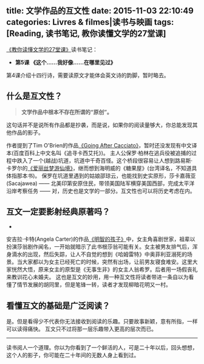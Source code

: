 title: 文学作品的互文性
date: 2015-11-03 22:10:49
categories: Livres & filmes|读书与映画
tags: [Reading, 读书笔记, 教你读懂文学的27堂课]
---

[《教你读懂文学的27堂课》](http://book.douban.com/subject/6877623/)读书笔记：

- **第5课 《这个……我好像……在哪里见过》**  

第4课介绍十四行诗，需要读原文才能体会英文诗的韵脚，暂时略去。

<!-- more -->

## 什么是互文性？
<!-- HTML -->
<blockquote class="blockquote-center"><b>文学作品中根本不存在所谓的“原创”。
</b></blockquote>

这句话并不是说所有作品都是抄袭，而是说，如果你的阅读量够大，你总能发现其他作品的影子。

作者提到了Tim O'Brien的作品[《Going After Cacciato》](http://www.amazon.cn/Going-After-Cacciato-O-Brien-Tim/dp/B0065QK90E/ref=sr_1_1?ie=UTF8&qid=1446615026&sr=8-1&keywords=Going+After+Cacciato)，暂时还没发现有中文译本(百度百科上中文名叫《追寻卡西艾托》)。
主人公保罗·柏林在逃兵役被追捕的过程中跌入了一个(越战)坑道，坑道中千奇百怪。这个桥段很容易让人想到路易斯·卡罗尔的[《爱丽丝梦游仙境》](http://book.douban.com/subject/4902445/)，继而想到海明威的《糖果屋》(台湾译名，不知道具体指那本书)。
保罗在坑道里遇到的姑娘邵琼云，也能找到史实原形，莎卡嘉薇亚(Sacajawea) —— 北美印第安原住民，带领美国陆军横穿美国西部，完成太平洋沿岸考察任务 —— 对，历史也是文学的一部分。互文性也可以将历史考虑在内。

## 互文一定要影射经典原著吗？

+
安吉拉·卡特(Angela Carter)的作品[《明智的孩子》](http://book.douban.com/subject/3668430/)中，女主角喜剧世家，祖辈以扮演莎翁剧作闻名，一开始就暗示了此书根莎翁可能有关。女主被男友排气后，浑身滴水的出现，然后失踪，让人不自觉的想到《哈姆雷特》中奥菲利亚溺死的场景。当大家都以为女主已经死亡的时候，突然有出场，让前男友寝食难安。这里大家恍然大悟，原来女主的原型是《无事生非》的女主人翁希罗。后者用一场假丧礼来教训花心未婚夫。
这也是互文的妙用，用一种互文性将读者带进一条自以为看懂了情节发展的胡同里，但是笔锋一转，读者才发现柳暗花明又一村。

## 看懂互文的基础是广泛阅读？

是。但是看得少不代表你无法接收到阅读的乐趣。只要故事新颖，意有所指，一样可以读得痛快。
互文只不过将那一层乐趣带入更高的层次而已。

---------------------------------

读书阅人一个道理。你以为你看到了一个鲜活的人，可是二十年以后，回头想想，这个人的影子，你可能在二十年间的无数人身上看到过。